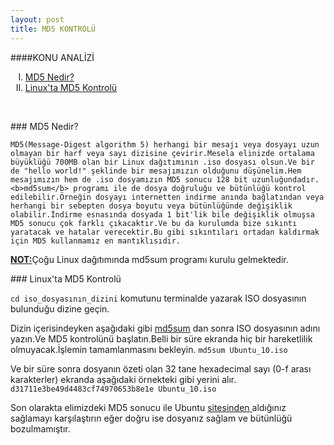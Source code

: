 ```yaml
---
layout: post
title: MD5 KONTROLÜ
---
```

####KONU ANALİZİ
<ol type="I">
<li> <a href="#md5-ne"> MD5 Nedir? </a> </li>
<li> <a href="#md5-kontrol"> Linux'ta MD5 Kontrolü </a> </li> 
</ol><br>
 
###<a id="md5-ne"> MD5 Nedir? </a> 

    MD5(Message-Digest algorithm 5) herhangi bir mesajı veya dosyayı uzun olmayan bir harf veya sayı dizisine çevirir.Mesela elinizde ortalama büyüklüğü 700MB olan bir Linux dağıtımının .iso dosyası olsun.Ve bir de "hello world!" şeklinde bir mesajımızın olduğunu düşünelim.Hem mesajımızın hem de .iso dosyamızın MD5 sonucu 128 bit uzunluğundadır.
    <b>md5sum</b> programı ile de dosya doğruluğu ve bütünlüğü kontrol edilebilir.Örneğin dosyayı internetten indirme anında bağlatından veya herhangi bir sebepten dosya boyutu veya bütünlüğünde değişiklik olabilir.İndirme esnasında dosyada 1 bit'lik bile değişiklik olmuşsa MD5 sonucu çok farklı çıkacaktır.Ve bu da kurulumda bize sıkıntı yaratacak ve hatalar verecektir.Bu gibi sıkıntıları ortadan kaldırmak için MD5 kullanmamız en mantıklısıdır.

<b><u>NOT:</u></b>Çoğu Linux dağıtımında md5sum programı kurulu gelmektedir.
    
###<a id="md5-kontrol"> Linux'ta MD5 Kontrolü </a>

<code>cd iso_dosyasının_dizini</code> komutunu terminalde yazarak ISO dosyasının bulunduğu dizine geçin.

Dizin içerisindeyken aşağıdaki gibi <u>md5sum</u> dan sonra ISO dosyasının adını yazın.Ve MD5 kontrolünü başlatın.Belli bir süre ekranda hiç bir hareketlilik olmuyacak.İşlemin tamamlanmasını bekleyin.
<code>md5sum Ubuntu_10.iso</code>

Ve bir süre sonra dosyanın özeti olan 32 tane hexadecimal sayı (0-f arası karakterler) ekranda aşağıdaki örnekteki gibi yerini alır.
<code>d31711e3be49d4483cf74970653b8e1e  Ubuntu_10.iso</code>

Son olarakta elimizdeki MD5 sonucu ile Ubuntu <a href = "https://help.ubuntu.com/community/UbuntuHashes"> sitesinden </a> aldığınız sağlamayı karşılaştırın eğer doğru ise dosyanız sağlam ve bütünlüğü bozulmamıştır.






















































